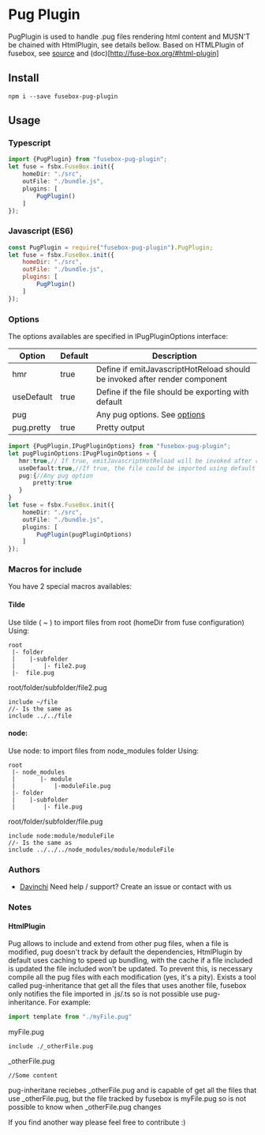 # Pug Plugin
PugPlugin is used to handle .pug files rendering html content and MUSN'T be chained with HtmlPlugin, see details bellow.
Based on HTMLPlugin of fusebox, see [source](https://github.com/fuse-box/fuse-box/blob/master/src/plugins/HTMLplugin.ts) and (doc)[http://fuse-box.org/#html-plugin]
## Install
    npm i --save fusebox-pug-plugin
    
## Usage

### Typescript

```Typescript
import {PugPlugin} from "fusebox-pug-plugin";
let fuse = fsbx.FuseBox.init({
    homeDir: "./src",
    outFile: "./bundle.js",
    plugins: [
	    PugPlugin()
    ]
});
```
### Javascript (ES6)

```javascript
const PugPlugin = require("fusebox-pug-plugin").PugPlugin;
let fuse = fsbx.FuseBox.init({
    homeDir: "./src",
    outFile: "./bundle.js",
    plugins: [
	    PugPlugin()
    ]
});
```
### Options
The options availables are specified in IPugPluginOptions interface:

 Option     | Default | Description                                                                  
------------|---------|------------------------------------------------------------------------------
 hmr        | true    | Define if emitJavascriptHotReload should be invoked after render component   
 useDefault | true    | Define if the file should be exporting with default                          
 pug        |         | Any pug options. See [options](https://pugjs.org/api/reference.html#options )
 pug.pretty | true    | Pretty output                                                                

```Typescript
import {PugPlugin,IPugPluginOptions} from "fusebox-pug-plugin";
let pugPluginOptions:IPugPluginOptions = {
   hmr:true,// If true, emitJavascriptHotReload will be invoked after render component
   useDefault:true,//If true, the file could be imported using default export
   pug:{//Any pug option
       pretty:true
   }
}
let fuse = fsbx.FuseBox.init({
    homeDir: "./src",
    outFile: "./bundle.js",
    plugins: [
	    PugPlugin(pugPluginOptions)
    ]
});
```	
### Macros for include
You have 2 special macros availables:

#### Tilde
Use tilde ( ~ ) to import files from root (homeDir from fuse configuration)
Using:
```
root
 |- folder
 |    |-subfolder
 |		  |- file2.pug
 |-  file.pug 
```
root/folder/subfolder/file2.pug
```jade
include ~/file
//- Is the same as
include ../../file
```

#### node:
Use node: to import files from node_modules folder
Using:
```
root
 |- node_modules
 |		 |- module
 |			 |-moduleFile.pug
 |- folder
 |    |-subfolder
 |		  |- file.pug
```
root/folder/subfolder/file.pug
```jade
include node:module/moduleFile
//- Is the same as
include ../../../node_modules/module/moduleFile
```

### Authors
- [Davinchi](http://www.davinchi.es/) Need help / support? Create an issue or contact with us

### Notes
#### HtmlPlugin
Pug allows to include and extend from other pug files, when a file is modified, pug doesn't track by default the dependencies, HtmlPlugin by default uses caching to speed up bundling, with the cache if a file included is updated the file included won't be updated.
To prevent this, is necessary compile all the pug files with each modification (yes, it's a pity).
Exists a tool called pug-inheritance that get all the files that uses another file, fusebox only notifies the file imported in .js/.ts so is not possible use pug-inheritance.
For example:
```Typescript
import template from "./myFile.pug"
```
myFile.pug
```jade
include ./_otherFile.pug
```
_otherFile.pug
```jade
//Some content
```
pug-inheritane reciebes _otherFile.pug and is capable of get all the files that use _otherFile.pug, but the file tracked by fusebox is myFile.pug so is not possible to know when _otherFile.pug changes

If you find another way please feel free to contribute :)
